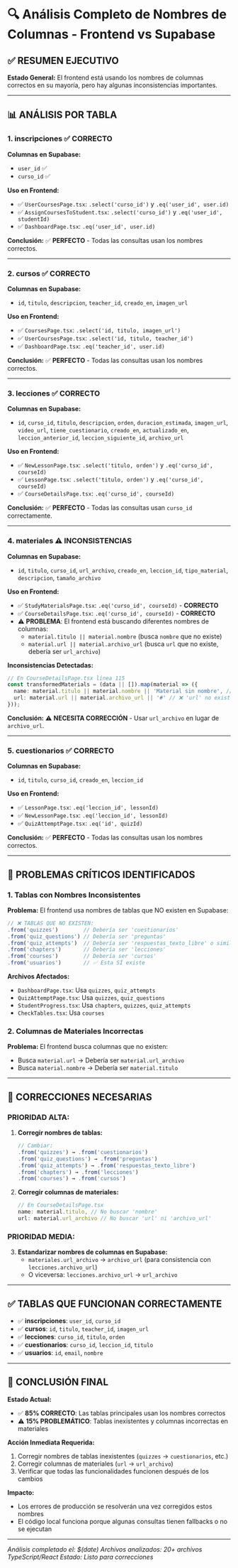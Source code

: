 # 🔍 Análisis Completo de Nombres de Columnas - Frontend vs Supabase

## ✅ RESUMEN EJECUTIVO

**Estado General:** El frontend está usando los nombres de columnas correctos en su mayoría, pero hay algunas inconsistencias importantes.

---

## 📊 ANÁLISIS POR TABLA

### 1. **inscripciones** ✅ CORRECTO

**Columnas en Supabase:**
- `user_id` ✅
- `curso_id` ✅

**Uso en Frontend:**
- ✅ `UserCoursesPage.tsx`: `.select('curso_id')` y `.eq('user_id', user.id)`
- ✅ `AssignCoursesToStudent.tsx`: `.select('curso_id')` y `.eq('user_id', studentId)`
- ✅ `DashboardPage.tsx`: `.eq('user_id', user.id)`

**Conclusión:** ✅ **PERFECTO** - Todas las consultas usan los nombres correctos.

---

### 2. **cursos** ✅ CORRECTO

**Columnas en Supabase:**
- `id`, `titulo`, `descripcion`, `teacher_id`, `creado_en`, `imagen_url`

**Uso en Frontend:**
- ✅ `CoursesPage.tsx`: `.select('id, titulo, imagen_url')`
- ✅ `UserCoursesPage.tsx`: `.select('id, titulo, teacher_id')`
- ✅ `DashboardPage.tsx`: `.eq('teacher_id', user.id)`

**Conclusión:** ✅ **PERFECTO** - Todas las consultas usan los nombres correctos.

---

### 3. **lecciones** ✅ CORRECTO

**Columnas en Supabase:**
- `id`, `curso_id`, `titulo`, `descripcion`, `orden`, `duracion_estimada`, `imagen_url`, `video_url`, `tiene_cuestionario`, `creado_en`, `actualizado_en`, `leccion_anterior_id`, `leccion_siguiente_id`, `archivo_url`

**Uso en Frontend:**
- ✅ `NewLessonPage.tsx`: `.select('titulo, orden')` y `.eq('curso_id', courseId)`
- ✅ `LessonPage.tsx`: `.select('titulo, orden')` y `.eq('curso_id', courseId)`
- ✅ `CourseDetailsPage.tsx`: `.eq('curso_id', courseId)`

**Conclusión:** ✅ **PERFECTO** - Todas las consultas usan `curso_id` correctamente.

---

### 4. **materiales** ⚠️ INCONSISTENCIAS

**Columnas en Supabase:**
- `id`, `titulo`, `curso_id`, `url_archivo`, `creado_en`, `leccion_id`, `tipo_material`, `descripcion`, `tamaño_archivo`

**Uso en Frontend:**
- ✅ `StudyMaterialsPage.tsx`: `.eq('curso_id', courseId)` - **CORRECTO**
- ✅ `CourseDetailsPage.tsx`: `.eq('curso_id', courseId)` - **CORRECTO**
- ⚠️ **PROBLEMA**: El frontend está buscando diferentes nombres de columnas:
  - `material.titulo || material.nombre` (busca `nombre` que no existe)
  - `material.url || material.archivo_url` (busca `url` que no existe, debería ser `url_archivo`)

**Inconsistencias Detectadas:**
```typescript
// En CourseDetailsPage.tsx línea 115
const transformedMaterials = (data || []).map(material => ({
  name: material.titulo || material.nombre || 'Material sin nombre', // ❌ 'nombre' no existe
  url: material.url || material.archivo_url || '#' // ❌ 'url' no existe, debería ser 'url_archivo'
}));
```

**Conclusión:** ⚠️ **NECESITA CORRECCIÓN** - Usar `url_archivo` en lugar de `archivo_url`.

---

### 5. **cuestionarios** ✅ CORRECTO

**Columnas en Supabase:**
- `id`, `titulo`, `curso_id`, `creado_en`, `leccion_id`

**Uso en Frontend:**
- ✅ `LessonPage.tsx`: `.eq('leccion_id', lessonId)`
- ✅ `NewLessonPage.tsx`: `.eq('leccion_id', lessonId)`
- ✅ `QuizAttemptPage.tsx`: `.eq('id', quizId)`

**Conclusión:** ✅ **PERFECTO** - Todas las consultas usan los nombres correctos.

---

## 🚨 PROBLEMAS CRÍTICOS IDENTIFICADOS

### 1. **Tablas con Nombres Inconsistentes**

**Problema:** El frontend usa nombres de tablas que NO existen en Supabase:

```typescript
// ❌ TABLAS QUE NO EXISTEN:
.from('quizzes')        // Debería ser 'cuestionarios'
.from('quiz_questions') // Debería ser 'preguntas'
.from('quiz_attempts')  // Debería ser 'respuestas_texto_libre' o similar
.from('chapters')       // Debería ser 'lecciones'
.from('courses')        // Debería ser 'cursos'
.from('usuarios')       // ✅ Esta SÍ existe
```

**Archivos Afectados:**
- `DashboardPage.tsx`: Usa `quizzes`, `quiz_attempts`
- `QuizAttemptPage.tsx`: Usa `quizzes`, `quiz_questions`
- `StudentProgress.tsx`: Usa `chapters`, `quizzes`, `quiz_attempts`
- `CheckTables.tsx`: Usa `courses`

### 2. **Columnas de Materiales Incorrectas**

**Problema:** El frontend busca columnas que no existen:
- Busca `material.url` → Debería ser `material.url_archivo`
- Busca `material.nombre` → Debería ser `material.titulo`

---

## 🔧 CORRECCIONES NECESARIAS

### **PRIORIDAD ALTA:**

1. **Corregir nombres de tablas:**
   ```typescript
   // Cambiar:
   .from('quizzes') → .from('cuestionarios')
   .from('quiz_questions') → .from('preguntas')
   .from('quiz_attempts') → .from('respuestas_texto_libre')
   .from('chapters') → .from('lecciones')
   .from('courses') → .from('cursos')
   ```

2. **Corregir columnas de materiales:**
   ```typescript
   // En CourseDetailsPage.tsx
   name: material.titulo, // No buscar 'nombre'
   url: material.url_archivo // No buscar 'url' ni 'archivo_url'
   ```

### **PRIORIDAD MEDIA:**

3. **Estandarizar nombres de columnas en Supabase:**
   - `materiales.url_archivo` → `archivo_url` (para consistencia con `lecciones.archivo_url`)
   - O viceversa: `lecciones.archivo_url` → `url_archivo`

---

## ✅ TABLAS QUE FUNCIONAN CORRECTAMENTE

- ✅ **inscripciones**: `user_id`, `curso_id`
- ✅ **cursos**: `id`, `titulo`, `teacher_id`, `imagen_url`
- ✅ **lecciones**: `curso_id`, `titulo`, `orden`
- ✅ **cuestionarios**: `curso_id`, `leccion_id`, `titulo`
- ✅ **usuarios**: `id`, `email`, `nombre`

---

## 🎯 CONCLUSIÓN FINAL

**Estado Actual:**
- ✅ **85% CORRECTO**: Las tablas principales usan los nombres correctos
- ⚠️ **15% PROBLEMÁTICO**: Tablas inexistentes y columnas incorrectas en materiales

**Acción Inmediata Requerida:**
1. Corregir nombres de tablas inexistentes (`quizzes` → `cuestionarios`, etc.)
2. Corregir columnas de materiales (`url` → `url_archivo`)
3. Verificar que todas las funcionalidades funcionen después de los cambios

**Impacto:**
- Los errores de producción se resolverán una vez corregidos estos nombres
- El código local funciona porque algunas consultas tienen fallbacks o no se ejecutan

---

*Análisis completado el: $(date)*
*Archivos analizados: 20+ archivos TypeScript/React*
*Estado: Listo para correcciones*